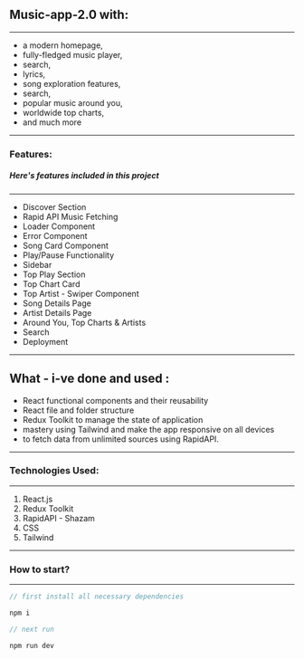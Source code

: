 
## Music-app-2.0 with: 
---
- a modern homepage, 
- fully-fledged music player, 
- search, 
- lyrics, 
- song exploration features, 
- search, 
- popular music around you, 
- worldwide top charts, 
- and much more
  
---
### Features:
##### Here's features included in this project

---
 - Discover Section
 - Rapid API Music Fetching
- Loader Component
- Error Component
- Song Card Component
- Play/Pause Functionality
- Sidebar
- Top Play Section
- Top Chart Card 
- Top Artist - Swiper Component
- Song Details Page
- Artist Details Page
- Around You, Top Charts & Artists
- Search
- Deployment

---
What - i-ve done and used : 
---
- React functional components and their reusability
- React file and folder structure
- Redux Toolkit to manage the state of application
- mastery using Tailwind and make the app responsive on all devices
- to fetch data from unlimited sources using RapidAPI.
---

### Technologies Used:

---

1. React.js
2. Redux Toolkit
3. RapidAPI - Shazam
4. CSS
5. Tailwind
 
---
### How to start?

---

```javascript
// first install all necessary dependencies

npm i

// next run

npm run dev

```
